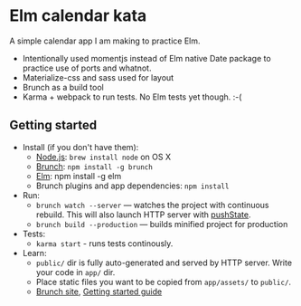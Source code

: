 # Elm calendar kata

A simple calendar app I am making to practice Elm.

* Intentionally used momentjs instead of Elm native Date package to practice use of ports and whatnot.
* Materialize-css and sass used for layout
* Brunch as a build tool
* Karma + webpack to run tests. No Elm tests yet though. :-(

## Getting started
* Install (if you don't have them):
    * [Node.js](http://nodejs.org): `brew install node` on OS X
    * [Brunch](http://brunch.io): `npm install -g brunch`
    * [Elm](http://elm-lang.org): npm install -g elm
    * Brunch plugins and app dependencies: `npm install`
* Run:
    * `brunch watch --server` — watches the project with continuous rebuild. This will also launch HTTP server with [pushState](https://developer.mozilla.org/en-US/docs/Web/Guide/API/DOM/Manipulating_the_browser_history).
    * `brunch build --production` — builds minified project for production
* Tests: 
   * `karma start` - runs tests continously. 
* Learn:
    * `public/` dir is fully auto-generated and served by HTTP server.  Write your code in `app/` dir.
    * Place static files you want to be copied from `app/assets/` to `public/`.
    * [Brunch site](http://brunch.io), [Getting started guide](https://github.com/brunch/brunch-guide#readme)
